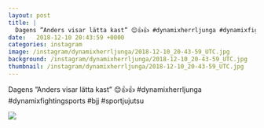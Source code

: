 ```yaml
---
layout: post
title: |
  Dagens ”Anders visar lätta kast” 😊👍👍 #dynamixherrljunga #dynamixfightingsports #bjj #sportjujutsu
date:   2018-12-10 20:43:59 +0000
categories: instagram
image: /instagram/dynamixherrljunga/2018-12-10_20-43-59_UTC.jpg
background: /instagram/dynamixherrljunga/2018-12-10_20-43-59_UTC.jpg
thumbnail: /instagram/dynamixherrljunga/2018-12-10_20-43-59_UTC.jpg
---
```

Dagens ”Anders visar lätta kast” 😊👍👍 #dynamixherrljunga #dynamixfightingsports #bjj #sportjujutsu



<img src='/www-dynamix-herrljunga/instagram/dynamixherrljunga/2018-12-10_20-43-59_UTC.jpg' class='img-fluid' />
